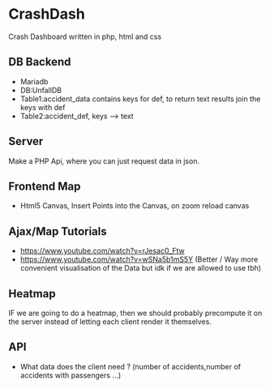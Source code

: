# CrashDash
Crash Dashboard written in php, html and css



## DB Backend
- Mariadb
- DB:UnfallDB
- Table1:accident_data contains keys for def, to return text results join the keys with def
- Table2:accident_def, keys --> text



## Server
Make a PHP Api, where you can just request data in json.


## Frontend Map
- Html5 Canvas, Insert Points into the Canvas, on zoom reload canvas


## Ajax/Map Tutorials
- https://www.youtube.com/watch?v=rJesac0_Ftw
- https://www.youtube.com/watch?v=wSNa5b1mS5Y (Better / Way more convenient visualisation of the Data but idk if we are allowed to use tbh) 

## Heatmap
IF we are going to do a heatmap, then we should probably precompute it on the server instead of letting each client render it themselves.


## API 
- What data does the client need ? (number of accidents,number of accidents with passengers ...)
